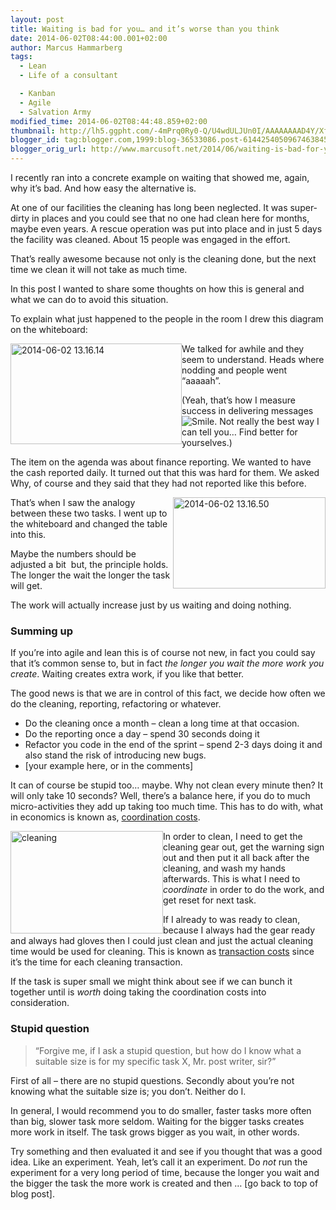 ```yaml
---
layout: post
title: Waiting is bad for you… and it’s worse than you think
date: 2014-06-02T08:44:00.001+02:00
author: Marcus Hammarberg
tags:
  - Lean
  - Life of a consultant

  - Kanban
  - Agile
  - Salvation Army
modified_time: 2014-06-02T08:44:48.859+02:00
thumbnail: http://lh5.ggpht.com/-4mPrq0Ry0-Q/U4wdULJUn0I/AAAAAAAAD4Y/XfToL65pCN4/s72-c/2014-06-02%25252013.16.14_thumb%25255B8%25255D.jpg?imgmax=800
blogger_id: tag:blogger.com,1999:blog-36533086.post-6144254050967463845
blogger_orig_url: http://www.marcusoft.net/2014/06/waiting-is-bad-for-you-and-its-worse.html
---
```



I recently ran into a concrete example on waiting that showed me, again,
why it’s bad. And how easy the alternative is.

At one of our facilities the cleaning has long been neglected. It was
super-dirty in places and you could see that no one had clean here for
months, maybe even years. A rescue operation was put into place and in
just 5 days the facility was cleaned. About 15 people was engaged in the
effort.

That’s really awesome because not only is the cleaning done, but the
next time we clean it will not take as much time.

In this post I wanted to share some thoughts on how this is general and
what we can do to avoid this situation.

To explain what just happened to the people in the room I drew this
diagram on the whiteboard:

[<img
src="http://lh5.ggpht.com/-4mPrq0Ry0-Q/U4wdULJUn0I/AAAAAAAAD4Y/XfToL65pCN4/2014-06-02%25252013.16.14_thumb%25255B8%25255D.jpg?imgmax=800"
title="2014-06-02 13.16.14"
style="border-top: 0px; border-right: 0px; background-image: none; border-bottom: 0px; float: left; padding-top: 0px; padding-left: 0px; border-left: 0px; display: inline; padding-right: 0px"
data-border="0" data-align="left" width="274" height="161"
alt="2014-06-02 13.16.14" />](http://lh6.ggpht.com/-gGha03wlVZI/U4wdSgfHeOI/AAAAAAAAD4Q/YnYzmP3O58Y/s1600-h/2014-06-02%25252013.16.14%25255B7%25255D.jpg)We
talked for awhile and they seem to understand. Heads where nodding and
people went “aaaaah”.

(Yeah, that’s how I measure success in delivering messages <img
src="http://lh4.ggpht.com/-ucWphPPx68E/U4wdU-_87XI/AAAAAAAAD4g/V07_0z5YaEM/wlEmoticon-smile%25255B2%25255D.png?imgmax=800"
class="wlEmoticon wlEmoticon-smile"
style="border-top-style: none; border-bottom-style: none; border-right-style: none; border-left-style: none"
alt="Smile" />. Not really the best way I can tell you… Find better for
yourselves.)

The item on the agenda was about finance reporting. We wanted to have
the cash reported daily. It turned out that this was hard for them. We
asked Why, of course and they said that they had not reported like this
before.

[<img
src="http://lh6.ggpht.com/-ZDj1XFiPeuI/U4wdWRYMr8I/AAAAAAAAD4w/cClwC2J8h7A/2014-06-02%25252013.16.50_thumb%25255B6%25255D.jpg?imgmax=800"
title="2014-06-02 13.16.50"
style="border-top: 0px; border-right: 0px; background-image: none; border-bottom: 0px; float: right; padding-top: 0px; padding-left: 0px; border-left: 0px; display: inline; padding-right: 0px"
data-border="0" data-align="right" width="244" height="146"
alt="2014-06-02 13.16.50" />](http://lh3.ggpht.com/-bLZ7kXpI8Zg/U4wdVjoA9vI/AAAAAAAAD4o/uaLIjlgot4Q/s1600-h/2014-06-02%25252013.16.50%25255B5%25255D.jpg)That’s
when I saw the analogy between these two tasks. I went up to the
whiteboard and changed the table into this.

Maybe the numbers should be adjusted a bit  but, the principle holds.
The longer the wait the longer the task will get.

The work will actually increase just by us waiting and doing nothing.

### Summing up

If you’re into agile and lean this is of course not new, in fact you
could say that it’s common sense to, but in fact *the longer you wait
the more work you create*. Waiting creates extra work, if you like that
better.

The good news is that we are in control of this fact, we decide how
often we do the cleaning, reporting, refactoring or whatever.

- Do the cleaning once a month – clean a long time at that occasion.
- Do the reporting once a day – spend 30 seconds doing it
- Refactor you code in the end of the sprint – spend 2-3 days doing it
    and also stand the risk of introducing new bugs.
- \[your example here, or in the comments\]

It can of course be stupid too… maybe. Why not clean every minute then?
It will only take 10 seconds? Well, there’s a balance here, if you do to
much micro-activities they add up taking too much time. This has to do
with, what in economics is known as,
<a href="http://en.wikipedia.org/wiki/Transaction_cost"
target="_blank">coordination costs</a>.

[<img
src="http://lh6.ggpht.com/-aE8QDD8PQ4s/U4wdX8SmwtI/AAAAAAAAD5A/FuMk2PvtFCY/cleaning_thumb.jpg?imgmax=800"
title="cleaning"
style="border-top: 0px; border-right: 0px; background-image: none; border-bottom: 0px; float: left; padding-top: 0px; padding-left: 0px; border-left: 0px; display: inline; padding-right: 0px"
data-border="0" data-align="left" width="244" height="164"
alt="cleaning" />](http://lh4.ggpht.com/-GGq3TsxRBfA/U4wdXG7z2FI/AAAAAAAAD44/wDPD_S8W8OU/s1600-h/cleaning%25255B2%25255D.jpg)In
order to clean, I need to get the cleaning gear out, get the warning
sign out and then put it all back after the cleaning, and wash my hands
afterwards. This is what I need to *coordinate* in order to do the work,
and get reset for next task.

If I already to was ready to clean, because I always had the gear ready
and always had gloves then I could just clean and just the actual
cleaning time would be used for cleaning. This is known as
<a href="http://en.wikipedia.org/wiki/Transaction_cost"
target="_blank">transaction costs</a> since it’s the time for each
cleaning transaction.

If the task is super small we might think about see if we can bunch it
together until is *worth* doing taking the coordination costs into
consideration.

### Stupid question

> “Forgive me, if I ask a stupid question, but how do I know what a
> suitable size is for my specific task X, Mr. post writer, sir?”

First of all – there are no stupid questions. Secondly about you’re not
knowing what the suitable size is; you don’t. Neither do I.

In general, I would recommend you to do smaller, faster tasks more often
than big, slower task more seldom. Waiting for the bigger tasks creates
more work in itself. The task grows bigger as you wait, in other words.

Try something and then evaluated it and see if you thought that was a
good idea. Like an experiment. Yeah, let’s call it an experiment. Do
*not* run the experiment for a very long period of time, because the
longer you wait and the bigger the task the more work is created and
then … \[go back to top of blog post\].
